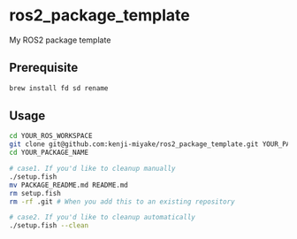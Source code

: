 # ros2_package_template

My ROS2 package template

## Prerequisite

```sh
brew install fd sd rename
```

## Usage

```sh
cd YOUR_ROS_WORKSPACE
git clone git@github.com:kenji-miyake/ros2_package_template.git YOUR_PACKAGE_NAME
cd YOUR_PACKAGE_NAME

# case1. If you'd like to cleanup manually
./setup.fish
mv PACKAGE_README.md README.md
rm setup.fish
rm -rf .git # When you add this to an existing repository

# case2. If you'd like to cleanup automatically
./setup.fish --clean
```
